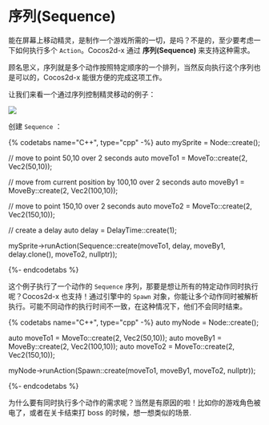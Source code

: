 # 序列(Sequence)

能在屏幕上移动精灵，是制作一个游戏所需的一切，是吗？不是的，至少要考虑一下如何执行多个 `Action`。Cocos2d-x 通过 __序列(Sequence)__ 来支持这种需求。

顾名思义，序列就是多个动作按照特定顺序的一个排列，当然反向执行这个序列也是可以的，Cocos2d-x 能很方便的完成这项工作。

让我们来看一个通过序列控制精灵移动的例子：

![](../../en/basic_concepts/basic_concepts-img/2_sequence_scaled.png "")

创建 `Sequence` ：

{% codetabs name="C++", type="cpp" -%}
auto mySprite = Node::create();

// move to point 50,10 over 2 seconds
auto moveTo1 = MoveTo::create(2, Vec2(50,10));

// move from current position by 100,10 over 2 seconds
auto moveBy1 = MoveBy::create(2, Vec2(100,10));

// move to point 150,10 over 2 seconds
auto moveTo2 = MoveTo::create(2, Vec2(150,10));

// create a delay
auto delay = DelayTime::create(1);

mySprite->runAction(Sequence::create(moveTo1, delay, moveBy1, delay.clone(),
moveTo2, nullptr));

{%- endcodetabs %}

这个例子执行了一个动作的 `Sequence` 序列，那要是想让所有的特定动作同时执行呢？Cocos2d-x 也支持！通过引擎中的 `Spawn` 对象，你能让多个动作同时被解析执行。可能不同动作的执行时间不一致，在这种情况下，他们不会同时结束。

{% codetabs name="C++", type="cpp" -%}
auto myNode = Node::create();

auto moveTo1 = MoveTo::create(2, Vec2(50,10));
auto moveBy1 = MoveBy::create(2, Vec2(100,10));
auto moveTo2 = MoveTo::create(2, Vec2(150,10));

myNode->runAction(Spawn::create(moveTo1, moveBy1, moveTo2, nullptr));

{%- endcodetabs %}

为什么要有同时执行多个动作的需求呢？当然是有原因的啦！比如你的游戏角色被电了，或者在关卡结束打 boss 的时候，想一想类似的场景.
